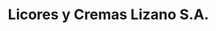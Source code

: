 ---
title: "Licores y Cremas Lizano S.A."
url: /rio-segundo/licores-y-cremas-lizano-s-a/
shop: alcohol
---